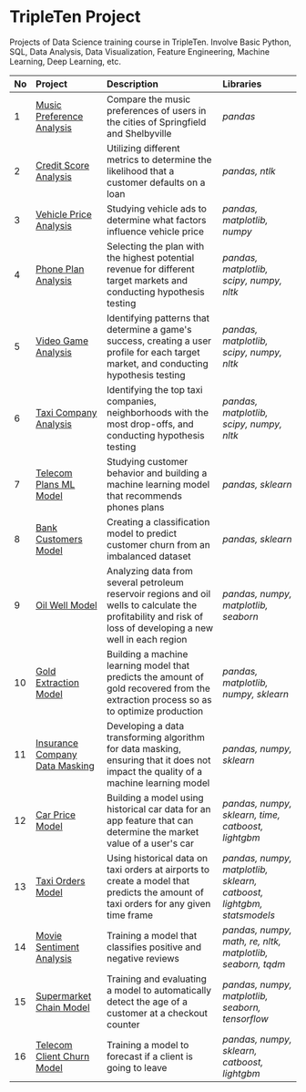 # TripleTen Project
Projects of Data Science training course in TripleTen.
Involve Basic Python, SQL, Data Analysis, Data Visualization, Feature Engineering, Machine Learning, Deep Learning, etc.

| No | Project               | Description                                                                       | Libraries                      |
|:-- |:--------------------- |:--------------------------------------------------------------------------------- |:------------------------------ |
|1|[Music Preference Analysis](https://github.com/mhndrfath/TripleTen/tree/main/Project%201)|Compare the music preferences of users in the cities of Springfield and Shelbyville|*pandas*|
|2|[Credit Score Analysis](https://github.com/mhndrfath/TripleTen/tree/main/Project%202)|Utilizing different metrics to determine the likelihood that a customer defaults on a loan|*pandas, ntlk*|
|3|[Vehicle Price Analysis](https://github.com/mhndrfath/TripleTen/tree/main/Project%203)|Studying vehicle ads to determine what factors influence vehicle price|*pandas, matplotlib, numpy*|
|4|[Phone Plan Analysis](https://github.com/mhndrfath/TripleTen/tree/main/Project%204)|Selecting the plan with the highest potential revenue for different target markets and conducting hypothesis testing|*pandas, matplotlib, scipy, numpy, nltk*|
|5|[Video Game Analysis](https://github.com/mhndrfath/TripleTen/tree/main/Project%205)|Identifying patterns that determine a game's success, creating a user profile for each target market, and conducting hypothesis testing|*pandas, matplotlib, scipy, numpy, nltk*|
|6|[Taxi Company Analysis](https://github.com/mhndrfath/TripleTen/tree/main/Project%206)|Identifying the top taxi companies, neighborhoods with the most drop-offs, and conducting hypothesis testing|*pandas, matplotlib, scipy, numpy, nltk*|
|7|[Telecom Plans ML Model](https://github.com/mhndrfath/TripleTen/tree/main/Project%207)|Studying customer behavior and building a machine learning model that recommends phones plans|*pandas, sklearn*|
|8|[Bank Customers Model](https://github.com/mhndrfath/TripleTen/tree/main/Project%208)|Creating a classification model to predict customer churn from an imbalanced dataset|*pandas, sklearn*|
|9|[Oil Well Model](https://github.com/mhndrfath/TripleTen/tree/main/Project%209)|Analyzing data from several petroleum reservoir regions and oil wells to calculate the profitability and risk of loss of developing a new well in each region|*pandas, numpy, matplotlib, seaborn*|
|10|[Gold Extraction Model](https://github.com/mhndrfath/TripleTen/tree/main/Project%2010)|Building a machine learning model that predicts the amount of gold recovered from the extraction process so as to optimize production|*pandas, matplotlib, numpy, sklearn*|
|11|[Insurance Company Data Masking](https://github.com/mhndrfath/TripleTen/tree/main/Project%2011)|Developing a data transforming algorithm for data masking, ensuring that it does not impact the quality of a machine learning model|*pandas, numpy, sklearn*|
|12|[Car Price Model](https://github.com/mhndrfath/TripleTen/tree/main/Project%2012)|Building a model using historical car data for an app feature that can determine the market value of a user's car|*pandas, numpy, sklearn, time, catboost, lightgbm*|
|13|[Taxi Orders Model](https://github.com/mhndrfath/TripleTen/tree/main/Project%2013)|Using historical data on taxi orders at airports to create a model that predicts the amount of taxi orders for any given time frame|*pandas, numpy, matplotlib, sklearn, catboost, lightgbm, statsmodels*|
|14|[Movie Sentiment Analysis](https://github.com/mhndrfath/TripleTen/tree/main/Project%2014)|Training a model that classifies positive and negative reviews|*pandas, numpy, math, re, nltk, matplotlib, seaborn, tqdm*|
|15|[Supermarket Chain Model](https://github.com/mhndrfath/TripleTen/tree/main/Project%2015)|Training and evaluating a model to automatically detect the age of a customer at a checkout counter|*pandas, numpy, matplotlib, seaborn, tensorflow*|
|16|[Telecom Client Churn Model](https://github.com/mhndrfath/TripleTen/tree/main/Final%20Project)|Training a model to forecast if a client is going to leave|*pandas, numpy, sklearn, catboost, lightgbm*|
